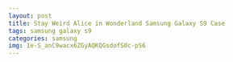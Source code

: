 ```yaml
---
layout: post
title: Stay Weird Alice in Wonderland Samsung Galaxy S9 Case
tags: samsung galaxy s9
categories: samsung
img: 1e-S_anC9wacx6ZGyAQKQGsdofS0c-pS6
---
```

